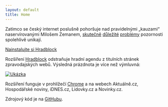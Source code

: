 ```yaml
---
layout: default
title: Home
---
```


Zatímco se český internet poslušně pohoršuje nad pravidelnými
&bdquo;kauzami&ldquo; naservírovanými Milošem Zemanem, [skutečně][1]
[důležité][2] [problémy][3] pozornosti spolehlivě unikají.

<div class="cta-btn">
	<a href="https://chrome.google.com/webstore/detail/hradblock/lfhgibdmbmnlmjfdoplhaoplnffchjgf">Nainstalujte si Hradblock</a>
</div>

Rozšíření [Hradblock][4] odstraňuje hradní agendu z titulních stránek
zpravodajských webů. Výsledná prázdnota je více než výmluvná:

[![Ukázka](/public/lidovky.png)][4]

Rozšíření funguje v prohlížečí [Chrome][5] a na webech Aktuálně.cz, Hospodářské
noviny, iDNES.cz, Lidovky.cz a Novinky.cz.

Zdrojový kód je na [GitHubu][6].

[1]: https://www.novinky.cz/domaci/417964-verejna-sluzba-se-ma-zvyhodnit-navrh-ale-pripomina-drabkuv-paskvil.html
[2]: http://denikreferendum.cz/clanek/23283-zakon-o-socialnim-bydleni-nutnost-na-kterou-nezbyva-mnoho-casu
[3]: http://blisty.cz/art/83945.html
[4]: https://chrome.google.com/webstore/detail/hradblock/lfhgibdmbmnlmjfdoplhaoplnffchjgf
[5]: https://www.google.com/chrome/browser/desktop/index.html
[6]: https://github.com/adamheinrich/hradblock

